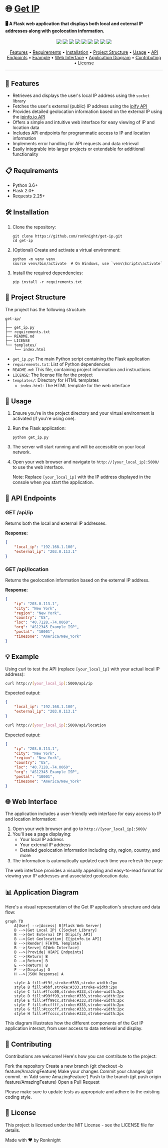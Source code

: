 # 🌐 [Get IP](https://github.com/ronknight/get-ip)

#### 🖥️ A Flask web application that displays both local and external IP addresses along with geolocation information.

<p align="center">
<a href="https://twitter.com/PinoyITSolution"><img src="https://img.shields.io/twitter/follow/PinoyITSolution?style=social"></a>
<a href="https://github.com/ronknight?tab=followers"><img src="https://img.shields.io/github/followers/ronknight?style=social"></a>
<a href="https://github.com/ronknight/ronknight/stargazers"><img src="https://img.shields.io/github/stars/BEPb/BEPb.svg?logo=github"></a>
<a href="https://github.com/ronknight/ronknight/network/members"><img src="https://img.shields.io/github/forks/BEPb/BEPb.svg?color=blue&logo=github"></a>
<a href="https://youtube.com/@PinoyITSolution"><img src="https://img.shields.io/youtube/channel/subscribers/UCeoETAlg3skyMcQPqr97omg"></a>
<a href="https://github.com/ronknight/get-ip/issues"><img src="https://img.shields.io/badge/contributions-welcome-brightgreen.svg?style=flat"></a>
<a href="https://github.com/ronknight/get-ip/blob/master/LICENSE"><img src="https://img.shields.io/badge/License-MIT-yellow.svg"></a>
<a href="#"><img src="https://img.shields.io/badge/Made%20with-Python-1f425f.svg"></a>
<a href="https://github.com/ronknight"><img src="https://img.shields.io/badge/Made%20with%20%F0%9F%A4%8D%20by%20-%20Ronknight%20-%20red"></a>
</p>

<p align="center">
  <a href="#features">Features</a> •
  <a href="#requirements">Requirements</a> •
  <a href="#installation">Installation</a> •
  <a href="#project-structure">Project Structure</a> •
  <a href="#usage">Usage</a> •
  <a href="#api-endpoints">API Endpoints</a> •
  <a href="#example">Example</a> •
  <a href="#web-interface">Web Interface</a> •
  <a href="#application-diagram">Application Diagram</a> •
  <a href="#contributing">Contributing</a> •
  <a href="#license">License</a>
</p>

---

## 🌟 Features

- Retrieves and displays the user's local IP address using the `socket` library
- Fetches the user's external (public) IP address using the [ipify API](https://www.ipify.org/)
- Provides detailed geolocation information based on the external IP using the [ipinfo.io API](https://ipinfo.io/)
- Offers a simple and intuitive web interface for easy viewing of IP and location data
- Includes API endpoints for programmatic access to IP and location information
- Implements error handling for API requests and data retrieval
- Easily integrable into larger projects or extendable for additional functionality

## 📋 Requirements

- Python 3.6+
- Flask 2.0+
- Requests 2.25+

## 🛠️ Installation

1. Clone the repository:
   ```
   git clone https://github.com/ronknight/get-ip.git
   cd get-ip
   ```

2. (Optional) Create and activate a virtual environment:
   ```
   python -m venv venv
   source venv/bin/activate  # On Windows, use `venv\Scripts\activate`
   ```

3. Install the required dependencies:
   ```
   pip install -r requirements.txt
   ```

## 📁 Project Structure

The project has the following structure:

```
get-ip/
│
├── get_ip.py
├── requirements.txt
├── README.md
├── LICENSE
└── templates/
    └── index.html
```

- `get_ip.py`: The main Python script containing the Flask application
- `requirements.txt`: List of Python dependencies
- `README.md`: This file, containing project information and instructions
- `LICENSE`: The license file for the project
- `templates/`: Directory for HTML templates
  - `index.html`: The HTML template for the web interface

## 🚀 Usage

1. Ensure you're in the project directory and your virtual environment is activated (if you're using one).

2. Run the Flask application:
   ```
   python get_ip.py
   ```

3. The server will start running and will be accessible on your local network.

4. Open your web browser and navigate to `http://[your_local_ip]:5000/` to use the web interface.

   Note: Replace `[your_local_ip]` with the IP address displayed in the console when you start the application.

## 📡 API Endpoints

### GET /api/ip

Returns both the local and external IP addresses.

**Response:**
```json
{
    "local_ip": "192.168.1.100",
    "external_ip": "203.0.113.1"
}
```

### GET /api/location

Returns the geolocation information based on the external IP address.

**Response:**
```json
{
    "ip": "203.0.113.1",
    "city": "New York",
    "region": "New York",
    "country": "US",
    "loc": "40.7128,-74.0060",
    "org": "AS12345 Example ISP",
    "postal": "10001",
    "timezone": "America/New_York"
}
```

## 💡 Example

Using curl to test the API (replace `[your_local_ip]` with your actual local IP address):

```bash
curl http://[your_local_ip]:5000/api/ip
```

Expected output:
```json
{
    "local_ip": "192.168.1.100",
    "external_ip": "203.0.113.1"
}
```

```bash
curl http://[your_local_ip]:5000/api/location
```

Expected output:
```json
{
    "ip": "203.0.113.1",
    "city": "New York",
    "region": "New York",
    "country": "US",
    "loc": "40.7128,-74.0060",
    "org": "AS12345 Example ISP",
    "postal": "10001",
    "timezone": "America/New_York"
}
```

## 🌐 Web Interface

The application includes a user-friendly web interface for easy access to IP and location information:

1. Open your web browser and go to `http://[your_local_ip]:5000/`
2. You'll see a page displaying:
   - Your local IP address
   - Your external IP address
   - Detailed geolocation information including city, region, country, and more
3. The information is automatically updated each time you refresh the page

The web interface provides a visually appealing and easy-to-read format for viewing your IP addresses and associated geolocation data.

## 📊 Application Diagram

Here's a visual representation of the Get IP application's structure and data flow:

```mermaid
graph TD
    A[User] -->|Access| B[Flask Web Server]
    B -->|Get Local IP| C[Socket Library]
    B -->|Get External IP| D[ipify API]
    B -->|Get Geolocation| E[ipinfo.io API]
    B -->|Render| F[HTML Template]
    B -->|Serve| G[Web Interface]
    B -->|Provide| H[API Endpoints]
    C -->|Return| B
    D -->|Return| B
    E -->|Return| B
    F -->|Display| G
    H -->|JSON Response| A

    style A fill:#f9f,stroke:#333,stroke-width:2px
    style B fill:#bbf,stroke:#333,stroke-width:2px
    style C fill:#ffcc00,stroke:#333,stroke-width:2px
    style D fill:#99ff99,stroke:#333,stroke-width:2px
    style E fill:#ff99cc,stroke:#333,stroke-width:2px
    style F fill:#ccffff,stroke:#333,stroke-width:2px
    style G fill:#ccccff,stroke:#333,stroke-width:2px
    style H fill:#ffcccc,stroke:#333,stroke-width:2px

```

This diagram illustrates how the different components of the Get IP application interact, from user access to data retrieval and display.
## 🤝 Contributing
Contributions are welcome! Here's how you can contribute to the project:

Fork the repository
Create a new branch (git checkout -b feature/AmazingFeature)
Make your changes
Commit your changes (git commit -m 'Add some AmazingFeature')
Push to the branch (git push origin feature/AmazingFeature)
Open a Pull Request

Please make sure to update tests as appropriate and adhere to the existing coding style.

## 📄 License
This project is licensed under the MIT License - see the LICENSE file for details.

Made with ❤️ by Ronknight